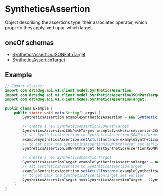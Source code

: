 # SyntheticsAssertion

Object describing the assertions type, their associated operator, which property they apply, and upon which target.

## oneOf schemas

- [SyntheticsAssertionJSONPathTarget](SyntheticsAssertionJSONPathTarget.md)
- [SyntheticsAssertionTarget](SyntheticsAssertionTarget.md)

## Example

```java
// Import classes:
import com.datadog.api.v1.client.model.SyntheticsAssertion;
import com.datadog.api.v1.client.model.SyntheticsAssertionJSONPathTarget;
import com.datadog.api.v1.client.model.SyntheticsAssertionTarget;

public class Example {
    public static void main(String[] args) {
        SyntheticsAssertion exampleSyntheticsAssertion = new SyntheticsAssertion();

        // create a new SyntheticsAssertionJSONPathTarget
        SyntheticsAssertionJSONPathTarget exampleSyntheticsAssertionJSONPathTarget = new SyntheticsAssertionJSONPathTarget();
        // set SyntheticsAssertion to SyntheticsAssertionJSONPathTarget
        exampleSyntheticsAssertion.setActualInstance(exampleSyntheticsAssertionJSONPathTarget);
        // to get back the SyntheticsAssertionJSONPathTarget set earlier
        SyntheticsAssertionJSONPathTarget testSyntheticsAssertionJSONPathTarget = (SyntheticsAssertionJSONPathTarget) exampleSyntheticsAssertion.getActualInstance();

        // create a new SyntheticsAssertionTarget
        SyntheticsAssertionTarget exampleSyntheticsAssertionTarget = new SyntheticsAssertionTarget();
        // set SyntheticsAssertion to SyntheticsAssertionTarget
        exampleSyntheticsAssertion.setActualInstance(exampleSyntheticsAssertionTarget);
        // to get back the SyntheticsAssertionTarget set earlier
        SyntheticsAssertionTarget testSyntheticsAssertionTarget = (SyntheticsAssertionTarget) exampleSyntheticsAssertion.getActualInstance();
    }
}
```
